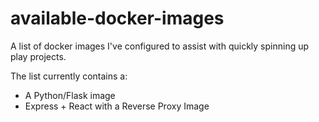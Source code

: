 # available-docker-images

A list of docker images I've configured to assist with quickly spinning up play projects.

The list currently contains a:
 - A Python/Flask image
 - Express + React with a Reverse Proxy  Image
